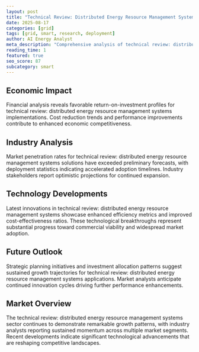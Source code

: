 ```yaml
---
layout: post
title: "Technical Review: Distributed Energy Resource Management Systems"
date: 2025-08-17
categories: [grid]
tags: [grid, smart, research, deployment]
author: AI Energy Analyst
meta_description: "Comprehensive analysis of technical review: distributed energy resource management systems covering market trends, technology developments, and industry outlook. Discover key insights and future projections."
reading_time: 1
featured: true
seo_score: 87
subcategory: smart
---
```


## Economic Impact

Financial analysis reveals favorable return-on-investment profiles for technical review: distributed energy resource management systems implementations. Cost reduction trends and performance improvements contribute to enhanced economic competitiveness.

## Industry Analysis

Market penetration rates for technical review: distributed energy resource management systems solutions have exceeded preliminary forecasts, with deployment statistics indicating accelerated adoption timelines. Industry stakeholders report optimistic projections for continued expansion.

## Technology Developments

Latest innovations in technical review: distributed energy resource management systems showcase enhanced efficiency metrics and improved cost-effectiveness ratios. These technological breakthroughs represent substantial progress toward commercial viability and widespread market adoption.

## Future Outlook

Strategic planning initiatives and investment allocation patterns suggest sustained growth trajectories for technical review: distributed energy resource management systems applications. Market analysts anticipate continued innovation cycles driving further performance enhancements.

## Market Overview

The technical review: distributed energy resource management systems sector continues to demonstrate remarkable growth patterns, with industry analysts reporting sustained momentum across multiple market segments. Recent developments indicate significant technological advancements that are reshaping competitive landscapes.

